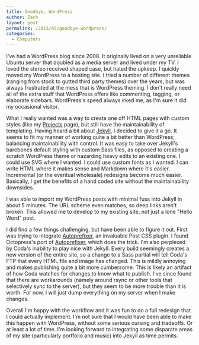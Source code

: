 ```yaml
---
title: Goodbye, WordPress
author: Zach
layout: post
permalink: /2015/05/goodbye-wordpress/
categories:
  - Computers
---
```

I've had a WordPress blog since 2008. It originally lived on a very unreliable Ubuntu server that doubled as a media server and lived under my TV. I loved the stereo received shaped case, but hated the upkeep. I quickly moved my WordPress to a hosting site. I tried a number of different themes (ranging from stock to gutted third party themes) over the years, but was always frustrated at the mess that is WordPress theming. I don't really need all of the extra stuff that WordPress offers like commenting, tagging, or elaborate sidebars. WordPress's speed always irked me, as I'm sure it did my occasional visitor.

What I really wanted was a way to create one off HTML pages with custom styles (like my [Projects][1] page), but still have the maintainability of templating. Having heard a bit about [Jekyll][2], I decided to give it a go. It seems to fit my manner of working quite a bit better than WordPress; balancing maintainability with control. It was easy to take over Jekyll's barebones default styling with custom Sass files, as opposed to creating a scratch WordPress theme or hazarding heavy edits to an existing one. I could use SVG where I wanted. I could use custom fonts as I wanted. I can write HTML where it makes sense and Markdown where it's easier. Incremental (or the eventual wholesale) redesigns become much easier. Basically, I get the benefits of a hand coded site without the maintainability downsides.

I was able to import my WordPress posts with minimal fuss into Jekyll in about 5 minutes. The URL scheme even matches, so deep links aren't broken. This allowed me to develop to my existing site, not just a lone "Hello Word" post.

I did find a few things challenging, but have been able to figure it out. First was trying to integrate [Autoprefixer][3], an invaluable Post CSS plugin. I found Octopress's port of [Autoprefixer][3], which does the trick. I'm also perplexed by Coda's inability to play nice with Jekyll. Every build seemingly creates a new version of the entire site, so a change to a Sass partial will tell Coda's FTP that every HTML file and image has changed. This is mildly annoying and makes publishing quite a bit more cumbersome. This is likely an artifact of how Coda watches for changes to know what to publish. I've since found that there are workarounds (namely around rsync or other tools that selectively sync to the server), but they seem to be more trouble than it is worth. For now, I will just dump everything on my server when I make changes. 

Overall I'm happy with the workflow and it was fun to do a full redesign that I could actually implement. I'm not sure that I would have been able to make this happen with WordPress, without some serious cursing and tradeoffs. Or at least a lot of time. I'm looking forward to integrating some disparate areas of my site (particularly portfolio and music) into Jekyll as time permits.

[1]: http://projects.zachsteiner.com
[2]: http://jekyllrb.com
[3]: https://github.com/postcss/autoprefixer
[4]: https://github.com/octopress/autoprefixer
